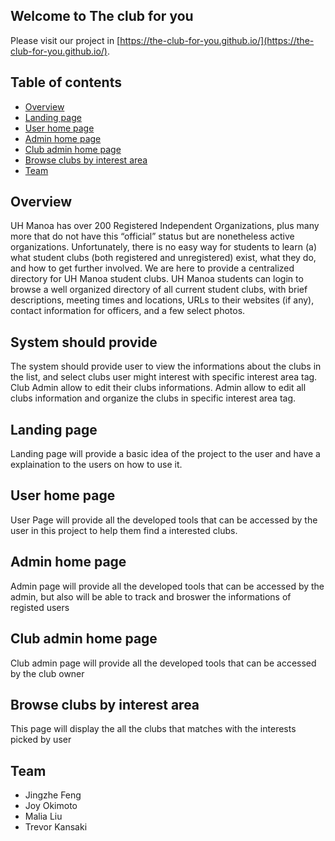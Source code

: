 ## Welcome to The club for you
Please visit our project in [https://the-club-for-you.github.io/](https://the-club-for-you.github.io/).


## Table of contents

* [Overview](#overview)
* [Landing page](#Landing-page)
* [User home page](#User-home-page)
* [Admin home page](#Admin-home-page)
* [Club admin home page](#Club-admin-home-page)
* [Browse clubs by interest area](#Browse-clubs-by-interest-area)
* [Team](#team)

## Overview
UH Manoa has over 200 Registered Independent Organizations, plus many more that do not have this “official” status but are nonetheless active organizations. Unfortunately, there is no easy way for students to learn (a) what student clubs (both registered and unregistered) exist, what they do, and how to get further involved. We are here to provide a centralized directory for UH Manoa student clubs. UH Manoa students can login to browse a well organized directory of all current student clubs, with brief descriptions, meeting times and locations, URLs to their websites (if any), contact information for officers, and a few select photos.


## System should provide
The system should provide user to view the informations about the clubs in the list, and select clubs user might interest with specific interest area tag. Club Admin allow to edit their clubs informations. Admin allow to edit all clubs information and organize the clubs in specific interest area tag.

## Landing page
Landing page will provide a basic idea of the project to the user and have a explaination to the users on how to use it.

## User home page
User Page will provide all the developed tools that can be accessed by the user in this project to help them find a interested clubs.

## Admin home page
Admin page will provide all the developed tools that can be accessed by the admin, but also will be able to track and broswer the informations of registed users

## Club admin home page
Club admin page will provide all the developed tools that can be accessed by the club owner

## Browse clubs by interest area
This page will display the all the clubs that matches with the interests picked by user

## Team
- Jingzhe Feng
- Joy Okimoto
- Malia Liu
- Trevor Kansaki
